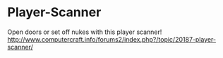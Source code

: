 Player-Scanner
==============

Open doors or set off nukes with this player scanner!
http://www.computercraft.info/forums2/index.php?/topic/20187-player-scanner/
